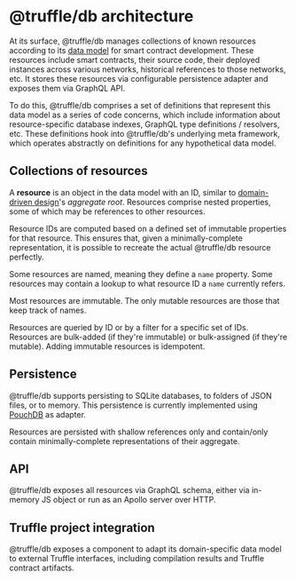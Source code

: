 # @truffle/db architecture

At its surface, @truffle/db manages collections of known resources according
to its [data model](https://trufflesuite.github.io/artifact-updates/data-model.html)
for smart contract development. These resources include smart contracts, their
source code, their deployed instances across various networks, historical
references to those networks, etc. It stores these resources via configurable
persistence adapter and exposes them via GraphQL API.

To do this, @truffle/db comprises a set of definitions that represent this data
model as a series of code concerns, which include information about
resource-specific database indexes, GraphQL type definitions / resolvers,
etc. These definitions hook into @truffle/db's underlying meta framework, which
operates abstractly on definitions for any hypothetical data model.

## Collections of resources

A **resource** is an object in the data model with an ID, similar to
[domain-driven design](https://en.wikipedia.org/wiki/Domain-driven_design)'s
_aggregate root_. Resources comprise nested properties, some of which may be
references to other resources.

Resource IDs are computed based on a defined set of immutable properties for
that resource. This ensures that, given a minimally-complete representation,
it is possible to recreate the actual @truffle/db resource perfectly.

Some resources are named, meaning they define a `name` property. Some resources
may contain a lookup to what resource ID a `name` currently refers.

Most resources are immutable. The only mutable resources are those
that keep track of names.

Resources are queried by ID or by a filter for a specific set of IDs.
Resources are bulk-added (if they're immutable) or bulk-assigned (if they're
mutable). Adding immutable resources is idempotent.

## Persistence

@truffle/db supports persisting to SQLite databases, to folders of JSON files,
or to memory. This persistence is currently implemented using
[PouchDB](https://pouchdb.com) as adapter.

Resources are persisted with shallow references only and contain/only contain
minimally-complete representations of their aggregate.

## API

@truffle/db exposes all resources via GraphQL schema, either via in-memory
JS object or run as an Apollo server over HTTP.

## Truffle project integration

@truffle/db exposes a component to adapt its domain-specific data model to
external Truffle interfaces, including compilation results and Truffle contract
artifacts.
